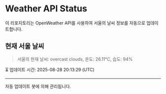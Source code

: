 
# Weather API Status

이 리포지토리는 OpenWeather API를 사용하여 서울의 날씨 정보를 자동으로 업데이트합니다.

## 현재 서울 날씨
> 서울의 현재 날씨: overcast clouds, 온도: 26.11°C, 습도: 94%

⏳ 업데이트 시간: 2025-08-28 20:13:29 (UTC)

---
자동 업데이트 봇에 의해 관리됩니다.
